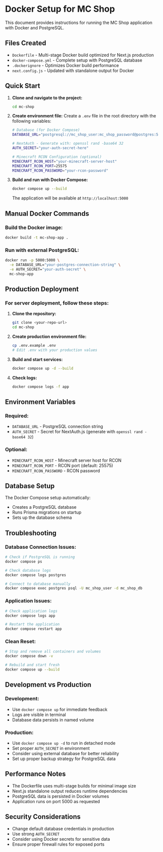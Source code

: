 # Docker Setup for MC Shop

This document provides instructions for running the MC Shop application with Docker and PostgreSQL.

## Files Created

- `Dockerfile` - Multi-stage Docker build optimized for Next.js production
- `docker-compose.yml` - Complete setup with PostgreSQL database
- `.dockerignore` - Optimizes Docker build performance
- `next.config.js` - Updated with standalone output for Docker

## Quick Start

1. **Clone and navigate to the project:**

   ```bash
   cd mc-shop
   ```

2. **Create environment file:**
   Create a `.env` file in the root directory with the following variables:

   ```bash
   # Database (for Docker Compose)
   DATABASE_URL="postgresql://mc_shop_user:mc_shop_password@postgres:5432/mc_shop_db"

   # NextAuth - Generate with: openssl rand -base64 32
   AUTH_SECRET="your-auth-secret-here"

   # Minecraft RCON Configuration (optional)
   MINECRAFT_RCON_HOST="your-minecraft-server-host"
   MINECRAFT_RCON_PORT=25575
   MINECRAFT_RCON_PASSWORD="your-rcon-password"
   ```

3. **Build and run with Docker Compose:**

   ```bash
   docker compose up --build
   ```

   The application will be available at `http://localhost:5000`

## Manual Docker Commands

### Build the Docker image:

```bash
docker build -t mc-shop-app .
```

### Run with external PostgreSQL:

```bash
docker run -p 5000:5000 \
  -e DATABASE_URL="your-postgres-connection-string" \
  -e AUTH_SECRET="your-auth-secret" \
  mc-shop-app
```

## Production Deployment

### For server deployment, follow these steps:

1. **Clone the repository:**

   ```bash
   git clone <your-repo-url>
   cd mc-shop
   ```

2. **Create production environment file:**

   ```bash
   cp .env.example .env
   # Edit .env with your production values
   ```

3. **Build and start services:**

   ```bash
   docker compose up -d --build
   ```

4. **Check logs:**
   ```bash
   docker compose logs -f app
   ```

## Environment Variables

### Required:

- `DATABASE_URL` - PostgreSQL connection string
- `AUTH_SECRET` - Secret for NextAuth.js (generate with `openssl rand -base64 32`)

### Optional:

- `MINECRAFT_RCON_HOST` - Minecraft server host for RCON
- `MINECRAFT_RCON_PORT` - RCON port (default: 25575)
- `MINECRAFT_RCON_PASSWORD` - RCON password

## Database Setup

The Docker Compose setup automatically:

- Creates a PostgreSQL database
- Runs Prisma migrations on startup
- Sets up the database schema

## Troubleshooting

### Database Connection Issues:

```bash
# Check if PostgreSQL is running
docker compose ps

# Check database logs
docker compose logs postgres

# Connect to database manually
docker compose exec postgres psql -U mc_shop_user -d mc_shop_db
```

### Application Issues:

```bash
# Check application logs
docker compose logs app

# Restart the application
docker compose restart app
```

### Clean Reset:

```bash
# Stop and remove all containers and volumes
docker compose down -v

# Rebuild and start fresh
docker compose up --build
```

## Development vs Production

### Development:

- Use `docker compose up` for immediate feedback
- Logs are visible in terminal
- Database data persists in named volume

### Production:

- Use `docker compose up -d` to run in detached mode
- Set proper `AUTH_SECRET` in environment
- Consider using external database for better reliability
- Set up proper backup strategy for PostgreSQL data

## Performance Notes

- The Dockerfile uses multi-stage builds for minimal image size
- Next.js standalone output reduces runtime dependencies
- PostgreSQL data is persisted in Docker volumes
- Application runs on port 5000 as requested

## Security Considerations

- Change default database credentials in production
- Use strong `AUTH_SECRET`
- Consider using Docker secrets for sensitive data
- Ensure proper firewall rules for exposed ports
